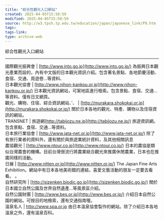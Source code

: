 ```yaml
---
title: "綜合性觀光入口網站"
created: 2025-04-05T15:50:59
modified: 2025-04-05T15:50:59
source: http://w3.tpsh.tp.edu.tw/education/japan/japanese_link/P9.htm
tags:
tags-link:
type: archive-web
---
```


綜合性觀光入口網站

---  
國際觀光振興會 |  [http://www.jnto.go.jp](http://www.jnto.go.jp/) 為振興日本觀光產業而設的，內有中文版的日本觀光資訊介紹。包含著名景點、各地節慶活動、食宿、交通、周遊卷…等資料、  
日本觀光協會 |  [http://www.nihon-kankou.or.jp](http://www.nihon-kankou.or.jp/) 日本觀光資訊網站，可案地區進行檢索。包含景點、食宿、交通…等資料。僅有日文網頁。  
觀光、購物、住宿、綜合資訊網站、’、 |  [http://murakara.shokokai.or.jp](http://murakara.shokokai.or.jp/) 關於日本各地的觀光、特產、購物以及住宿資訊的網站。  
TRANSNET |  旅遊網[http://tabijozu.ne.jp](http://tabijozu.ne.jp/) 旅遊資訊網。 包含景點、食宿、交通…等資料。  
日本旅行業協會 |  [http://www.jata-net.or.jp](http://www.jata-net.or.jp/) 除了有旅行業者的資料外，還有關於與旅遊業統計資料，及其他相關訊息  
農協觀光 |  [http://www.ntour.co.jp](http://www.ntour.co.jp/) 日本的農協是類似台灣農會的機構。目前台灣很流行將農業結合觀光來推廣休閒農業，日本也在推廣同樣的活動。  
日展 |  [http://www.nitten.or.jp](http://www.nitten.or.jp/) The Japan Fine Arts Exhibition。網站中有日本各地美術館的連結，喜愛文藝活動的朋友一定要去看看。 。  
自然研究所 |  [http://sizenken.biodic.go.jp](http://sizenken.biodic.go.jp/) 關於日本國立自然公園及世界自然遺產…等風景區介紹。  
自然公園財團 |  [http://www.bes.or.jp](http://www.bes.or.jp/) 介紹日本自然公園的網站。可按目的地檢索，還有交通指南喔。  
溫泉名人 |  http://www.spa.or.jp  由日本溫泉協會製作的網站。除了介紹日本各地溫泉之外，還有溫泉百科。  
  
 
